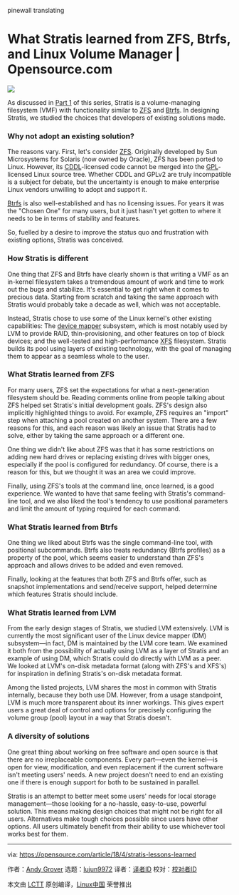 pinewall translating

What Stratis learned from ZFS, Btrfs, and Linux Volume Manager | Opensource.com
======
![](https://opensource.com/sites/default/files/styles/image-full-size/public/lead-images/cloud-windows-building-containers.png?itok=0XvZLZ8k)

As discussed in [Part 1][1] of this series, Stratis is a volume-managing filesystem (VMF) with functionality similar to [ZFS][2] and [Btrfs][3]. In designing Stratis, we studied the choices that developers of existing solutions made.

### Why not adopt an existing solution?

The reasons vary. First, let's consider [ZFS][2]. Originally developed by Sun Microsystems for Solaris (now owned by Oracle), ZFS has been ported to Linux. However, its [CDDL][4]-licensed code cannot be merged into the [GPL][5]-licensed Linux source tree. Whether CDDL and GPLv2 are truly incompatible is a subject for debate, but the uncertainty is enough to make enterprise Linux vendors unwilling to adopt and support it.

[Btrfs][3] is also well-established and has no licensing issues. For years it was the "Chosen One" for many users, but it just hasn't yet gotten to where it needs to be in terms of stability and features.

So, fuelled by a desire to improve the status quo and frustration with existing options, Stratis was conceived.

### How Stratis is different

One thing that ZFS and Btrfs have clearly shown is that writing a VMF as an in-kernel filesystem takes a tremendous amount of work and time to work out the bugs and stabilize. It's essential to get right when it comes to precious data. Starting from scratch and taking the same approach with Stratis would probably take a decade as well, which was not acceptable.

Instead, Stratis chose to use some of the Linux kernel's other existing capabilities: The [device mapper][6] subsystem, which is most notably used by LVM to provide RAID, thin-provisioning, and other features on top of block devices; and the well-tested and high-performance [XFS][7] filesystem. Stratis builds its pool using layers of existing technology, with the goal of managing them to appear as a seamless whole to the user.

### What Stratis learned from ZFS

For many users, ZFS set the expectations for what a next-generation filesystem should be. Reading comments online from people talking about ZFS helped set Stratis's initial development goals. ZFS's design also implicitly highlighted things to avoid. For example, ZFS requires an "import" step when attaching a pool created on another system. There are a few reasons for this, and each reason was likely an issue that Stratis had to solve, either by taking the same approach or a different one.

One thing we didn't like about ZFS was that it has some restrictions on adding new hard drives or replacing existing drives with bigger ones, especially if the pool is configured for redundancy. Of course, there is a reason for this, but we thought it was an area we could improve.

Finally, using ZFS's tools at the command line, once learned, is a good experience. We wanted to have that same feeling with Stratis's command-line tool, and we also liked the tool's tendency to use positional parameters and limit the amount of typing required for each command.

### What Stratis learned from Btrfs

One thing we liked about Btrfs was the single command-line tool, with positional subcommands. Btrfs also treats redundancy (Btrfs profiles) as a property of the pool, which seems easier to understand than ZFS's approach and allows drives to be added and even removed.

Finally, looking at the features that both ZFS and Btrfs offer, such as snapshot implementations and send/receive support, helped determine which features Stratis should include.

### What Stratis learned from LVM

From the early design stages of Stratis, we studied LVM extensively. LVM is currently the most significant user of the Linux device mapper (DM) subsystem—in fact, DM is maintained by the LVM core team. We examined it both from the possibility of actually using LVM as a layer of Stratis and an example of using DM, which Stratis could do directly with LVM as a peer. We looked at LVM's on-disk metadata format (along with ZFS's and XFS's) for inspiration in defining Stratis's on-disk metadata format.

Among the listed projects, LVM shares the most in common with Stratis internally, because they both use DM. However, from a usage standpoint, LVM is much more transparent about its inner workings. This gives expert users a great deal of control and options for precisely configuring the volume group (pool) layout in a way that Stratis doesn't.

### A diversity of solutions

One great thing about working on free software and open source is that there are no irreplaceable components. Every part—even the kernel—is open for view, modification, and even replacement if the current software isn't meeting users' needs. A new project doesn't need to end an existing one if there is enough support for both to be sustained in parallel.

Stratis is an attempt to better meet some users' needs for local storage management—those looking for a no-hassle, easy-to-use, powerful solution. This means making design choices that might not be right for all users. Alternatives make tough choices possible since users have other options. All users ultimately benefit from their ability to use whichever tool works best for them.

--------------------------------------------------------------------------------

via: https://opensource.com/article/18/4/stratis-lessons-learned

作者：[Andy Grover][a]
选题：[lujun9972](https://github.com/lujun9972)
译者：[译者ID](https://github.com/译者ID)
校对：[校对者ID](https://github.com/校对者ID)

本文由 [LCTT](https://github.com/LCTT/TranslateProject) 原创编译，[Linux中国](https://linux.cn/) 荣誉推出

[a]:https://opensource.com/users/agrover
[1]:https://opensource.com/article/18/4/stratis-easy-use-local-storage-management-linux
[2]:https://en.wikipedia.org/wiki/ZFS
[3]:https://en.wikipedia.org/wiki/Btrfs
[4]:https://en.wikipedia.org/wiki/Common_Development_and_Distribution_License
[5]:https://en.wikipedia.org/wiki/GNU_General_Public_License
[6]:https://en.wikipedia.org/wiki/Device_mapper
[7]:https://en.wikipedia.org/wiki/XFS
